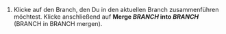 1. Klicke auf den Branch, den Du in den aktuellen Branch zusammenführen möchtest. Klicke anschließend auf **Merge <em>BRANCH</em> into <em>BRANCH</em>** (BRANCH in BRANCH mergen).

